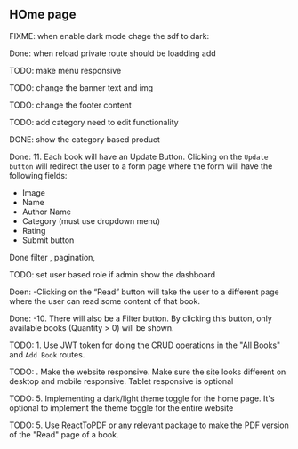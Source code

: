 ## HOme page

FIXME: when enable dark mode chage the sdf to dark:

Done: when reload private route should be loadding add

TODO: make menu responsive

TODO: change the banner text and img

TODO: change the footer content

TODO: add category need to edit functionality

DONE: show the category based product

Done: 11. Each book will have an Update Button. Clicking on the `Update button` will redirect the user
to a form page where the form will have the following fields:

- Image
- Name
- Author Name
- Category (must use dropdown menu)
- Rating
- Submit button

Done filter , pagination,

<!-- TODO: sorting -->

TODO: set user based role if admin show the dashboard

Doen: -Clicking on the “Read” button will take the user to a different page where the user can read
some content of that book.

Done: -10. There will also be a Filter button. By clicking this button, only available books (Quantity > 0)
will be shown.

TODO: 1. Use JWT token for doing the CRUD operations in the "All Books" and `Add Book` routes.

TODO: . Make the website responsive. Make sure the site looks different on desktop and mobile
responsive. Tablet responsive is optional

TODO: 5. Implementing a dark/light theme toggle for the home page. It's optional to implement the
theme toggle for the entire website

TODO: 5. Use ReactToPDF or any relevant package to make the PDF version of the "Read" page of a
book.
